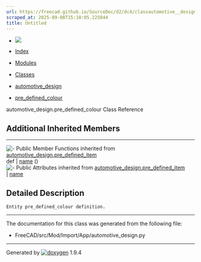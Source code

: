 ```yaml
---
url: https://freecad.github.io/SourceDoc/d2/dc4/classautomotive__design_1_1pre__defined__colour.html
scraped_at: 2025-09-08T15:10:05.225044
title: Untitled
---
```


  * [ ![](https://www.freecad.org/svg/logo-freecad.svg) ](https://freecadweb.org "FreeCAD")
  * [Index](../../index.html "Index")
  * [Modules](../../modules.html "Modules list")
  * [Classes](../../annotated.html "Annotated list")

  * [automotive_design](../../d4/ddf/namespaceautomotive__design.html)
  * [pre_defined_colour](../../d2/dc4/classautomotive__design_1_1pre__defined__colour.html)

automotive_design.pre_defined_colour Class Reference

##  Additional Inherited Members  
  
---  
![-](../../closed.png) Public Member Functions inherited from
[automotive_design.pre_defined_item](../../db/dd1/classautomotive__design_1_1pre__defined__item.html)  
def | [name](../../db/dd1/classautomotive__design_1_1pre__defined__item.html#a6a03c79e09881658916754f198acf2c6) ()  
![-](../../closed.png) Public Attributes inherited from
[automotive_design.pre_defined_item](../../db/dd1/classautomotive__design_1_1pre__defined__item.html)  
|
[name](../../db/dd1/classautomotive__design_1_1pre__defined__item.html#a87c4519d2d45297ce8272981b61662b0)  
  
## Detailed Description

    
    
    Entity pre_defined_colour definition.

* * *

The documentation for this class was generated from the following file:

  * FreeCAD/src/Mod/Import/App/automotive_design.py

* * *

Generated by
[![doxygen](../../doxygen.svg)](https://www.doxygen.org/index.html) 1.9.4

